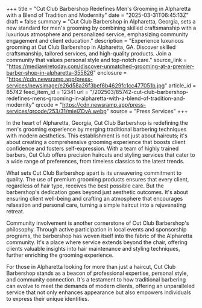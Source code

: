 +++
title = "Cut Club Barbershop Redefines Men's Grooming in Alpharetta with a Blend of Tradition and Modernity"
date = "2025-03-31T06:45:13Z"
draft = false
summary = "Cut Club Barbershop in Alpharetta, Georgia, sets a new standard for men's grooming by combining skilled craftsmanship with a luxurious atmosphere and personalized service, emphasizing community engagement and client education."
description = "Experience luxurious grooming at Cut Club Barbershop in Alpharetta, GA. Discover skilled craftsmanship, tailored services, and high-quality products. Join a community that values personal style and top-notch care."
source_link = "https://mediawiretoday.com/discover-unmatched-grooming-at-a-premier-barber-shop-in-alpharetta-355826"
enclosure = "https://cdn.newsramp.app/press-services/newsimage/e26d58a26f3bef6b4629fc1cc477051b.jpg"
article_id = 85742
feed_item_id = 12341
url = "/202503/85742-cut-club-barbershop-redefines-mens-grooming-in-alpharetta-with-a-blend-of-tradition-and-modernity"
qrcode = "https://cdn.newsramp.app/press-services/qrcode/253/31/mielZDvA.webp"
source = "Press Services"
+++

<p>In the heart of Alpharetta, Georgia, Cut Club Barbershop is redefining the men's grooming experience by merging traditional barbering techniques with modern aesthetics. This establishment is not just about haircuts; it's about creating a comprehensive grooming experience that boosts client confidence and fosters self-expression. With a team of highly trained barbers, Cut Club offers precision haircuts and styling services that cater to a wide range of preferences, from timeless classics to the latest trends.</p><p>What sets Cut Club Barbershop apart is its unwavering commitment to quality. The use of premium grooming products ensures that every client, regardless of hair type, receives the best possible care. But the barbershop's dedication goes beyond just aesthetic outcomes. It's about ensuring client well-being and crafting an atmosphere that encourages relaxation and personal care, turning a simple haircut into a rejuvenating retreat.</p><p>Community involvement is another cornerstone of Cut Club Barbershop's philosophy. Through active participation in local events and sponsorship programs, the barbershop has woven itself into the fabric of the Alpharetta community. It's a place where service extends beyond the chair, offering clients valuable insights into hair maintenance and styling techniques, further enriching the grooming experience.</p><p>For those in Alpharetta looking for more than just a haircut, Cut Club Barbershop stands as a beacon of professional expertise, personal style, and community connection. It's a testament to how traditional barbering can evolve to meet the demands of modern clients, offering an unparalleled service that not only enhances appearance but also empowers individuals to express their unique identities.</p>